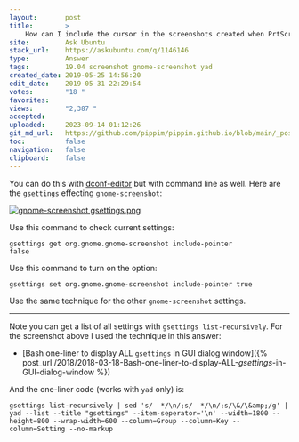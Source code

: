 ```yaml
---
layout:       post
title:        >
    How can I include the cursor in the screenshots created when PrtScr is pressed?
site:         Ask Ubuntu
stack_url:    https://askubuntu.com/q/1146146
type:         Answer
tags:         19.04 screenshot gnome-screenshot yad
created_date: 2019-05-25 14:56:20
edit_date:    2019-05-31 22:29:54
votes:        "18 "
favorites:    
views:        "2,387 "
accepted:     
uploaded:     2023-09-14 01:12:26
git_md_url:   https://github.com/pippim/pippim.github.io/blob/main/_posts/2019/2019-05-25-How-can-I-include-the-cursor-in-the-screenshots-created-when-PrtScr-is-pressed_.md
toc:          false
navigation:   false
clipboard:    false
---
```


You can do this with [dconf-editor][1] but with command line as well. Here are the `gsettings` effecting `gnome-screenshot`:

[![gnome-screenshot gsettings.png][2]][2]

Use this command to check current settings:

``` 
gsettings get org.gnome.gnome-screenshot include-pointer
false
```

Use this command to turn on the option:

``` 
gsettings set org.gnome.gnome-screenshot include-pointer true
```

Use the same technique for the other `gnome-screenshot` settings.


----------

Note you can get a list of all settings with `gsettings list-recursively`. For the screenshot above I used the technique in this answer:

- [Bash one-liner to display ALL `gsettings` in GUI dialog window]({% post_url /2018/2018-03-18-Bash-one-liner-to-display-ALL-_gsettings_-in-GUI-dialog-window %})

And the one-liner code (works with `yad` only) is:

``` 
gsettings list-recursively | sed 's/  */\n/;s/  */\n/;s/\&/\&amp;/g' | yad --list --title "gsettings" --item-seperator='\n' --width=1800 --height=800 --wrap-width=600 --column=Group --column=Key --column=Setting --no-markup
```

  [1]: https://www.linuxhelp.com/how-to-install-dconf-editor-on-ubuntu-18-04
  [2]: https://i.stack.imgur.com/ygMnZ.png
